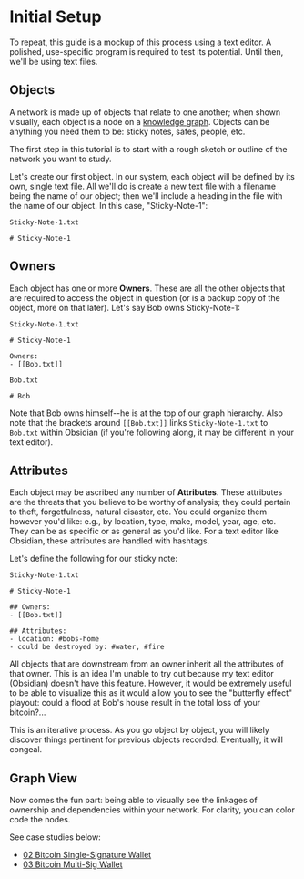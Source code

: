 # Initial Setup

To repeat, this guide is a mockup of this process using a text editor. A polished, use-specific program is required to test its potential. Until then, we'll be using text files.

## Objects
A network is made up of objects that relate to one another; when shown visually, each object is a node on a [knowledge graph](https://en.wikipedia.org/wiki/Knowledge_graph). Objects can be anything you need them to be: sticky notes, safes, people, etc. 

The first step in this tutorial is to start with a rough sketch or outline of the network you want to study.

Let's create our first object. In our system, each object will be defined by its own, single text file. All we'll do is create a new text file with a filename  being the name of our object; then we'll include a heading in the file with the name of our object. In this case, "Sticky-Note-1":

```
Sticky-Note-1.txt

# Sticky-Note-1
```

## Owners
Each object has one or more **Owners**. These are all the other objects that are required to access the object in question (or is a backup copy of the object, more on that later). Let's say Bob owns Sticky-Note-1:

```
Sticky-Note-1.txt

# Sticky-Note-1

Owners:
- [[Bob.txt]]
```
```
Bob.txt

# Bob
```
Note that Bob owns himself--he is at the top of our graph hierarchy. Also note that the brackets around `[[Bob.txt]]` links `Sticky-Note-1.txt` to `Bob.txt` within Obsidian (if you're following along, it may be different in your text editor).


## Attributes
Each object may be ascribed any number of **Attributes**. These attributes are the threats that you believe to be worthy of analysis; they could pertain to theft, forgetfulness, natural disaster, etc. You could organize them however you'd like: e.g., by location, type, make, model, year, age, etc. They can be as specific or as general as you'd like. For a text editor like Obsidian, these attributes are handled with hashtags.

Let's define the following for our sticky note:


```
Sticky-Note-1.txt

# Sticky-Note-1

## Owners:
- [[Bob.txt]]

## Attributes:
- location: #bobs-home
- could be destroyed by: #water, #fire
```

All objects that are downstream from an owner inherit all the attributes of that owner. This is an idea I'm unable to try out because my text editor (Obsidian) doesn't have this feature. However, it would be extremely useful to be able to visualize this as it would allow you to see the "butterfly effect" playout: could a flood at Bob's house result in the total loss of your bitcoin?...

This is an iterative process. As you go object by object, you will likely discover things pertinent for previous objects recorded. Eventually, it will congeal.


## Graph View
Now comes the fun part: being able to visually see the linkages of ownership and dependencies within your network. For clarity, you can color code the nodes.

See case studies below:

- [02 Bitcoin Single-Signature Wallet](02-Case-Study-Bitcoin-Singlesig.md)
- [03 Bitcoin Multi-Sig Wallet](03-Case-Study-Bitcoin-Multisig.md)

